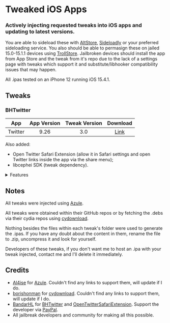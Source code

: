 # Tweaked iOS Apps

### Actively injecting requested tweaks into iOS apps and updating to latest versions.

You are able to sideload these with [AltStore](https://altstore.io/), [Sideloadly](https://sideloadly.io/) or your preferred sideloading service. 
You also should be able to permasign these on jailed 15.0-15.1.1 devices using [TrollStore](https://github.com/opa334/TrollStore).
Jailbroken devices should install the app from App Store and the tweak from it's repo due to the lack of a settings page with tweaks which support it and substitute/libhooker compatibility issues that may happen.  

All .ipas tested on an iPhone 12 running iOS 15.4.1.


## Tweaks
### BHTwitter

| App | App Version | Tweak Version | Download |
| :---: | :---: | :---: | :---: |
| Twitter | 9.26| 3.0 | [Link](https://www.icloud.com/iclouddrive/0eb1bO8u9vR9UJO281dQjLvxQ#Twitter9.26_BHTwitter3) |

Also added: 
- Open Twitter Safari Extension (allow it in Safari settings and open Twitter links inside the app via the share menu);
- libcephei SDK (tweak dependency).


<details>
  <summary>Features</summary>

- Download Videos (even if account private).

- Custom Tab Bar

- Video zoom feature.

- No history feature.

- Hide topics tweet feature.

- Disable video layer caption.

- Padlock.

- Font changer.

- Enable the new UI of DM search.

- Auto load photos in highest quality feature.

- Undo tweet feature.

- Theme (like Twitter Bule).

- Twitter Circle feature.

- Copying profile information feature.

- Save tweet as an image.

- Hide spaces bar.

- Disable RTL.

- Always open in Safari.

- Translate bio.

- Reader mode feature.

- Disable new tweet style (A.K.A edge to edge tweet)

- Enable voice tweet and voice message in DM.

- Hide promoted tweet from the timeline.

- Confirm alert when hit the tweet button.

- Confirm alert when hit like button.

- Confirm alert when hit follow button.

- FLEX for debugging.

</details>


## Notes
All tweaks were injected using [Azule](https://github.com/Al4ise/Azule).

All tweaks were obtained within their GitHub repos or by fetching the .debs via their cydia repos using [cydownload](https://github.com/borishonman/cydownload).

Nothing besides the files within each tweak's folder were used to generate the .ipas. If you have any doubt about the content in them, rename the file to .zip, uncompress it and look for yourself.

Developers of these tweaks, if you don't want me to host an .ipa with your tweak injected, contact me and I'll delete it immediately.


## Credits
- [Al4ise](https://github.com/Al4ise) for [Azule](https://github.com/Al4ise/Azule). Couldn't find any links to support them, will update if I do.
- [borishonman](https://github.com/borishonman) for [cydownload](https://github.com/borishonman/cydownload). Couldn't find any links to support them, will update if I do.
- [BandarHL](https://github.com/BandarHL) for [BHTwitter](https://github.com/BandarHL/BHTwitter) and [OpenTwitterSafariExtension](https://github.com/BandarHL/OpenTwitterSafariExtension). Support the developer via [PayPal](https://www.paypal.com/paypalme/BandarHL).
- All jailbreak developers and community for making all this possible.
